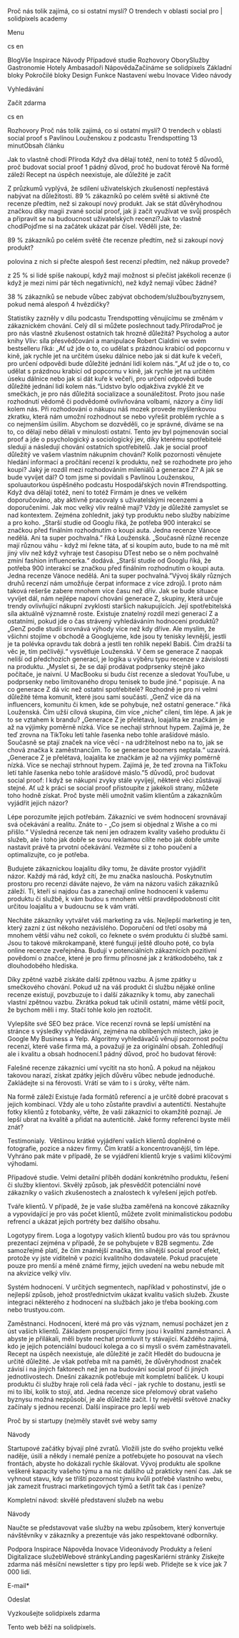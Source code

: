 <p>Proč nás tolik zajímá, co si ostatní myslí? O trendech v oblasti social pro | solidpixels academy</p>
<p>Menu</p>
<p>cs en</p>
<p>BlogVše Inspirace Návody Případové studie Rozhovory OborySlužby Gastronomie Hotely Ambasadoři NápovědaZačínáme se solidpixels Základní bloky Pokročilé bloky Design Funkce Nastavení webu Inovace Video návody</p>
<p>Vyhledávání</p>
<p>Začít zdarma</p>
<p>cs en</p>
<p>Rozhovory
Proč nás tolik zajímá, co si ostatní myslí? O trendech v oblasti social proof s Pavlínou Louženskou z podcastu Trendspotting
13 minutObsah článku</p>
<p>Jak to vlastně chodí
Příroda
Když dva dělají totéž, není to totéž
5 důvodů, proč budovat social proof
1 pádný důvod, proč ho budovat férově
Na formě záleží
Recept na úspěch neexistuje, ale důležité je začít</p>
<p>Z průzkumů vyplývá, že sdílení uživatelských zkušeností nepřestává nabývat na důležitosti. 89 % zákazníků po celém světě si aktivně čte recenze předtím, než si zakoupí nový produkt. Jak se stát důvěryhodnou značkou díky magii zvané social proof, jak ji začít využívat ve svůj prospěch a připravit se na budoucnost uživatelských recenzí?Jak to vlastně chodíPojďme si na začátek ukázat pár čísel. Věděli jste, že:</p>
<p>89 % zákazníků po celém světě čte recenze předtím, než si zakoupí nový produkt?</p>
<p>polovina z nich si přečte alespoň šest recenzí předtím, než nákup provede?</p>
<p>z 25 % si lidé spíše nakoupí, když mají možnost si přečíst jakékoli recenze (i když je mezi nimi pár těch negativních), než když nemají vůbec žádné?</p>
<p>38 % zákazníků se nebude vůbec zabývat obchodem/službou/byznysem, pokud nemá alespoň 4 hvězdičky?</p>
<p>Statistiky zazněly v dílu podcastu Trendspotting věnujícímu se změnám v zákaznickém chování. Celý díl si můžete poslechnout tady.PřírodaProč je pro nás vlastně zkušenost ostatních tak hrozně důležitá? Psycholog a autor knihy Vliv: síla přesvědčování a manipulace Robert Cialdini ve svém bestselleru říká: „Ať už jde o to, co udělat s prázdnou krabicí od popcornu v kině, jak rychle jet na určitém úseku dálnice nebo jak si dát kuře k večeři, pro určení odpovědi bude důležité jednání lidí kolem nás.“„Ať už jde o to, co udělat s prázdnou krabicí od popcornu v kině, jak rychle jet na určitém úseku dálnice nebo jak si dát kuře k večeři, pro určení odpovědi bude důležité jednání lidí kolem nás.“Lidstvo bylo odjakživa zvyklé žít ve smečkách, je pro nás důležitá socializace a sounáležitost. Proto jsou naše rozhodnutí vědomě či podvědomě ovlivňována volbami, názory a činy lidí kolem nás. Při rozhodování o nákupu náš mozek provede myšlenkovou zkratku, která nám umožní rozhodnout se nebo vyřešit problém rychle a s co nejmenším úsilím. Abychom se dozvěděli, co je správné, díváme se na to, co dělají nebo dělali v minulosti ostatní. Tento jev byl pojmenován social proof a jde o psychologický a sociologický jev, díky kterému spotřebitelé sledují a následují chování ostatních spotřebitelů.
Jak je social proof důležitý ve vašem vlastním nákupním chování? Kolik pozornosti věnujete hledání informací a pročítání recenzí k produktu, než se rozhodnete pro jeho koupi? Jaký je rozdíl mezi rozhodováním mileniálů a generace Z? A jak se bude vyvíjet dál? O tom jsme si povídali s Pavlínou Louženskou, spoluautorkou úspěšného podcastu Hospodářských novin #Trendspotting.
Když dva dělají totéž, není to totéž
Firmám je dnes ve velkém doporučováno, aby aktivně pracovaly s uživatelskými recenzemi a doporučeními. Jak moc velký vliv reálně mají? Vždy je důležité zamyslet se nad kontextem. Zejména zohlednit, jaký typ produktu nebo služby nabízíme a pro koho. „Starší studie od Googlu říká, že potřeba 900 interakcí se značkou před finálním rozhodnutím o koupi auta. Jedna recenze Vánoce nedělá. Ani ta super pochvalná.” říká Louženská. „Současně různé recenze mají různou váhu - když mi řekne táta, ať si koupím auto, bude to na mě mít jiný vliv než když vyhraje test časopisu DTest nebo se o něm pochvalně zmíní fashion influencerka.“ dodává.
„Starší studie od Googlu říká, že potřeba 900 interakcí se značkou před finálním rozhodnutím o koupi auta. Jedna recenze Vánoce nedělá. Ani ta super pochvalná.”Vývoj škály různých druhů recenzí nám umožňuje čerpat informace z více zdrojů. I proto nám taková rešerše zabere mnohem více času než dřív. Jak se bude situace vyvíjet dál, nám nejlépe napoví chování generace Z, skupiny, která určuje trendy ovlivňující nákupní zvyklosti starších nakupujících. Její spotřebitelská síla aktuálně významně roste. Existuje znatelný rozdíl mezi generací Z a ostatními, pokud jde o čas strávený vyhledáváním hodnocení produktů? „GenZ podle studií srovnává výhody více než kdy dříve. Ale myslím, že všichni stojíme v obchodě a Googlujeme, kde jsou ty tenisky levnější, jestli je ta polévka opravdu tak dobrá a jestli ten rohlík nepekl Babiš. Čím dražší ta věc je, tím pečlivěji.“ vysvětluje Louženská. V čem se generace Z naopak neliší od předchozích generací, je logika u výběru typu recenze v závislosti na produktu. „Myslet si, že se dají prodávat podprsenky stejně jako počítače, je naivní. U MacBooku si budu číst recenze a sledovat YouTube, u podprsenky nebo limitovaného dropu tenisek to bude jiné.“ popisuje.
A na co generace Z dá víc než ostatní spotřebitelé? Rozhodně je pro ni velmi důležité téma komunit, které jsou sami součástí. „GenZ více dá na influencers, komunitu či kmen, kde se pohybuje, než ostatní generace.“ říká Louženská. Čím užší cílová skupina, čím více „niche“ cílení, tím lépe. A jak je to se vztahem k brandu? „Generace Z je přelétavá, loajalita ke značkám je až na výjimky poměrně nízká. Více se nechají strhnout hypem. Zajímá je, že teď zrovna na TikToku letí tahle řasenka nebo tohle arašídové máslo. Současně se ptají značek na více věcí - na udržitelnost nebo na to, jak se chová značka k zaměstnancům. To se generace boomers neptala.“ uzavírá.
„Generace Z je přelétavá, loajalita ke značkám je až na výjimky poměrně nízká. Více se nechají strhnout hypem. Zajímá je, že teď zrovna na TikToku letí tahle řasenka nebo tohle arašídové máslo.”5 důvodů, proč budovat social proof:
I když se nákupní zvyky stále vyvíjejí, některé věci zůstávají stejné. Ať už k práci se social proof přistoupíte z jakékoli strany, můžete toho hodně získat. Proč byste měli umožnit vašim klientům a zákazníkům vyjádřit jejich názor?</p>
<p>Lépe porozumíte jejich potřebám. Zákazníci ve svém hodnocení srovnávají svá očekávání a realitu. Znáte to - „Co jsem si objednal z Wishe a co mi přišlo.“ Výsledná recenze tak není jen odrazem kvality vašeho produktu či služeb, ale i toho jak dobře se svou reklamou cílíte nebo jak dobře umíte nastavit právě ta prvotní očekávání. Vezměte si z toho poučení a optimalizujte, co je potřeba.</p>
<p>Budujete zákaznickou loajalitu díky tomu, že dáváte prostor vyjádřit názor. Každý má rád, když cítí, že mu značka naslouchá. Poskytnutím prostoru pro recenzi dáváte najevo, že vám na názoru vašich zákazníků záleží. Ti, kteří si najdou čas a zanechají online hodnocení k vašemu produktu či službě, k vám budou s mnohem větší pravděpodobností cítit určitou loajalitu a v budoucnu se k vám vrátí.</p>
<p>Necháte zákazníky vytvářet váš marketing za vás. Nejlepší marketing je ten, který zazní z úst někoho nezávislého. Doporučení od třetí osoby má mnohem větší váhu než cokoli, co řeknete o svém produktu či službě sami. Jsou to takové mikrokampaně, které fungují ještě dlouho poté, co byla online recenze zveřejněna. Budují v potenciálních zákaznících pozitivní povědomí o značce, které je pro firmu přínosné jak z krátkodobého, tak z dlouhodobého hlediska.</p>
<p>Díky zpětné vazbě získáte další zpětnou vazbu. A jsme zpátky u smečkového chování. Pokud už na váš produkt či službu nějaké online recenze existují, povzbuzuje to i další zákazníky k tomu, aby zanechali vlastní zpětnou vazbu. Zkrátka pokud tak učinili ostatní, máme větší pocit, že bychom měli i my. Stačí tohle kolo jen roztočit.</p>
<p>Vylepšíte své SEO bez práce. Více recenzí rovná se lepší umístění na stránce s výsledky vyhledávání, zejména na oblíbených místech, jako je Google My Business a Yelp. Algoritmy vyhledávačů věnují pozornost počtu recenzí, které vaše firma má, a považují je za originální obsah. Zohledňují ale i kvalitu a obsah hodnocení.1 pádný důvod, proč ho budovat férově:</p>
<p>Falešné recenze zákazníci umí vycítit na sto honů. A pokud na nějakou takovou narazí, získat zpátky jejich důvěru vůbec nebude jednoduché. Zakládejte si na férovosti. Vrátí se vám to i s úroky, věřte nám.</p>
<p>Na formě záleží
Existuje řada formátů referencí a je určitě dobré pracovat s jejich kombinací. Vždy ale u toho zůstaňte pravdiví a autentičtí. Nestahujte fotky klientů z fotobanky, věřte, že vaši zákazníci to okamžitě poznají. Je lepší ubrat na kvalitě a přidat na autenticitě. Jaké formy referencí byste měli znát?</p>
<p>Testimonialy. 
Většinou krátké vyjádření vašich klientů doplněné o fotografie, pozice a název firmy. Čím kratší a koncentrovanější, tím lépe. Vyhráno pak máte v případě, že se vyjádření klientů kryje s vašimi klíčovými výhodami.</p>
<p>Případové studie.
Velmi detailní příběh dodání konkrétního produktu, řešení či služby klientovi. Skvělý způsob, jak přesvědčit potenciální nové zákazníky o vašich zkušenostech a znalostech k vyřešení jejich potřeb.</p>
<p>Tváře klientů.
V případě, že je vaše služba zaměřená na koncové zákazníky a vypovídající je pro vás počet klientů, můžete zvolit minimalistickou podobu refrencí a ukázat jejich portréty bez dalšího obsahu.</p>
<p>Logotypy firem.
Loga a logotypy vašich klientů budou pro vás tou správnou prezentací zejména v případě, že se pohybujete v B2B segmentu. Zde samozřejmě platí, že čím známější značka, tím silnější social proof efekt, protože vy jste viditelně v pozici kvalitního dodavatele. Pokud pracujete pouze pro menší a méně známé firmy, jejich uvedení na webu nebude mít na akvizice velký vliv.</p>
<p>Systém hodnocení.
V určitých segmentech, například v pohostinství, jde o nejlepší způsob, jehož prostřednictvím ukázat kvalitu vašich služeb. Zkuste integraci některého z hodnocení na službách jako je třeba booking.com nebo trustyou.com.</p>
<p>Zaměstnanci.
Hodnocení, které má pro vás význam, nemusí pocházet jen z úst vašich klientů. Základem prosperující firmy jsou i kvalitní zaměstnanci. A abyste je přilákali, měli byste nechat promluvit ty stávající. Každého zajímá, kdo je jejich potenciální budoucí kolega a co si myslí o svém zaměstnavateli.
Recept na úspěch neexistuje, ale důležité je začít
Hledět do budoucna je určitě důležité. Je však potřeba mít na paměti, že důvěryhodnost značek závisí i na jiných faktorech než jen na budování social proof či jiných jednotlivostech. Dnešní zákazník potřebuje mít kompletní balíček. U koupi produktu či služby hraje roli celá řada věcí - jak rychle to dostanu, jestli se mi to líbí, kolik to stojí, atd. Jedna recenze sice přelomový obrat vašeho byznysu možná nezpůsobí, je ale důležité začít. I ty největší světové značky začínaly s jednou recenzí.
Další inspirace pro lepší web</p>
<p>Proč by si startupy (ne)měly stavět své weby samy</p>
<p>Návody</p>
<p>Startupové začátky bývají plné zvratů. Vložili jste do svého projektu velké naděje, úsilí a někdy i nemalé peníze a potřebujete ho posouvat na všech frontách, abyste ho dokázali rychle škálovat. Vývoj produktu ale spolkne veškeré kapacity vašeho týmu a na nic dalšího už prakticky není čas. Jak se vyhnout stavu, kdy se tříští pozornost týmu kvůli potřebě vlastního webu, jak zamezit frustraci marketingových týmů a šetřit tak čas i peníze?</p>
<p>Kompletní návod: skvělé představení služeb na webu</p>
<p>Návody</p>
<p>Naučte se představovat vaše služby na webu způsobem, který konvertuje návštěvníky v zákazníky a prezentuje vás jako respektované odborníky. </p>
<p>Podpora
 Inspirace
Nápověda
Inovace
Videonávody
 Produkty a řešení
 Digitalizace služebWebové stránkyLanding pagesKariérní stránky Získejte zdarma náš měsíční newsletter s tipy pro lepší web. Přidejte se k více jak 7 000 lidí.</p>
<p>E-mail*</p>
<p>Odeslat</p>
<p>Vyzkoušejte solidpixels zdarma</p>
<p>Tento web běží na solidpixels.</p>